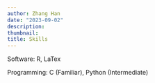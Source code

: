 ```yaml
---
author: Zhang Han
date: "2023-09-02"
description: 
thumbnail: 
title: Skills
---
```


Software: R, LaTex

Programming: C (Familiar), Python (Intermediate)